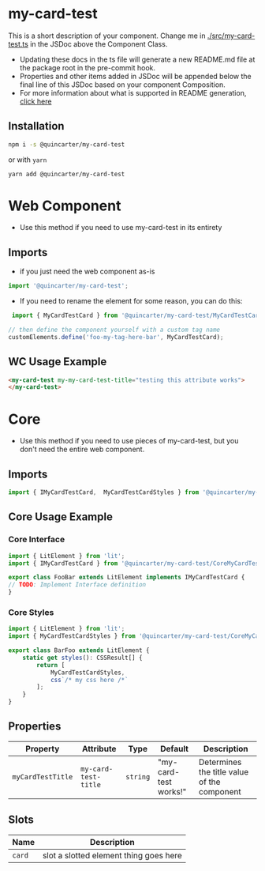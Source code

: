 # my-card-test

This is a short description of your component. Change me in [./src/my-card-test.ts](./src/my-card-test.ts#L6-42) in the JSDoc above the Component Class.

* Updating these docs in the ts file will generate a new README.md file at the package root in the pre-commit hook.
* Properties and other items added in JSDoc will be appended below the final line of this JSDoc based on your component Composition.
* For more information about what is supported in README generation, [click here](https://github.com/runem/web-component-analyzer)

## Installation
```bash
npm i -s @quincarter/my-card-test
```
or with `yarn`
```bash
yarn add @quincarter/my-card-test
```

# Web Component
* Use this method if you need to use my-card-test in its entirety
## Imports
* if you just need the web component as-is
```javascript
import '@quincarter/my-card-test';
```
* If you need to rename the element for some reason, you can do this:
```javascript
 import { MyCardTestCard } from '@quincarter/my-card-test/MyCardTestCard';

// then define the component yourself with a custom tag name
customElements.define('foo-my-tag-here-bar', MyCardTestCard);

```

## WC Usage Example
```html
<my-card-test my-my-card-test-title="testing this attribute works">
</my-card-test>
```

# Core
* Use this method if you need to use pieces of my-card-test, but you don't need the entire web component.
## Imports
```typescript
import { IMyCardTestCard,  MyCardTestCardStyles } from '@quincarter/my-card-test/CoreMyCardTest';
```

## Core Usage Example
### Core Interface
```typescript
import { LitElement } from 'lit';
import { IMyCardTestCard } from '@quincarter/my-card-test/CoreMyCardTest';

export class FooBar extends LitElement implements IMyCardTestCard {
// TODO: Implement Interface definition
}
```

### Core Styles
```typescript
import { LitElement } from 'lit';
import { MyCardTestCardStyles } from '@quincarter/my-card-test/CoreMyCardTest';

export class BarFoo extends LitElement {
    static get styles(): CSSResult[] {
        return [
            MyCardTestCardStyles,
            css`/* my css here /*`
        ];
    }
}
```

## Properties

| Property          | Attribute            | Type     | Default               | Description                                 |
|-------------------|----------------------|----------|-----------------------|---------------------------------------------|
| `myCardTestTitle` | `my-card-test-title` | `string` | "my-card-test works!" | Determines the title value of the component |

## Slots

| Name   | Description                            |
|--------|----------------------------------------|
| `card` | slot a slotted element thing goes here |
